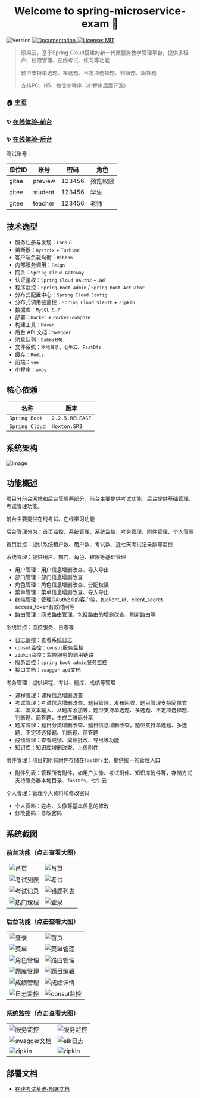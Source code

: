 <h1 align="center">Welcome to spring-microservice-exam 👋</h1>
<p>
  <img alt="Version" src="https://img.shields.io/badge/version-3.7.0-blue.svg?cacheSeconds=2592000" />
  <a href="https://www.kancloud.cn/tangyi/spring-microservice-exam/1322864" target="_blank">
    <img alt="Documentation" src="https://img.shields.io/badge/documentation-yes-brightgreen.svg" />
  </a>
  <a href="#" target="_blank">
    <img alt="License: MIT" src="https://img.shields.io/badge/License-MIT-yellow.svg" />
  </a>
</p>

> 硕果云，基于Spring Cloud搭建的新一代微服务教学管理平台，提供多租户、权限管理、在线考试、练习等功能
>
> 题型支持单选题、多选题、不定项选择题、判断题、简答题
>
> 支持PC、H5、微信小程序（小程序后面开源）

### 🏠 [主页](https://github.com/Breeze-P/ExamSystem)

### ✨ [在线体验-前台](http://two.404forever.com/#/home)

### ✨ [在线体验-后台](http://two.404forever.com:81)

测试账号：

|   单位ID   |      账号      |   密码   |   角色    |
| --------- | -------- | -------- | -------- |
|  gitee  |  preview  | 123456  |  预览权限|
|  gitee  |  student  | 123456  |  学生  |
|  gitee  |  teacher  | 123456  |  老师  |

## 技术选型

- 服务注册与发现：`Consul`
- 熔断器：`Hystrix` + `Turbine`
- 客户端负载均衡：`Ribbon`
- 内部服务调用：`Feign`
- 网关：`Spring Cloud Gateway`
- 认证鉴权：`Spring Cloud OAuth2` + `JWT`
- 程序监控：`Spring Boot Admin` / `Spring Boot Actuator`
- 分布式配置中心：`Spring Cloud Config`
- 分布式调用链监控：`Spring Cloud Sleuth` + `Zipkin`
- 数据库：`MySQL 5.7`
- 部署：`Docker` + `docker-compose`
- 构建工具：`Maven`
- 后台 API 文档：`Swagger`
- 消息队列：`RabbitMQ`
- 文件系统：`本地目录`、`七牛云`、`FastDfs`
- 缓存：`Redis`
- 前端：`vue`
- 小程序：`wepy`

## 核心依赖

|      名称      |   版本    |
| --------- | -------- |
| `Spring Boot`    | `2.2.5.RELEASE`  |
| `Spring Cloud`   | `Hoxton.SR3`  |

## 系统架构

![image](docs/images/系统架构图v3.0.png)

## 功能概述

项目分前台网站和后台管理两部分，前台主要提供考试功能，后台提供基础管理、考试管理功能。

前台主要提供在线考试、在线学习功能

后台管理分为：首页监控、系统管理、系统监控、考务管理、附件管理、个人管理

首页监控：提供系统租户数、用户数、考试数、近七天考试记录数等监控

系统管理：提供用户、部门、角色、权限等基础管理
- 用户管理：用户信息增删改查、导入导出
- 部门管理：部门信息增删改查
- 角色管理：角色信息增删改查、分配权限
- 菜单管理：菜单信息增删改查、导入导出
- 终端管理：管理OAuth2.0的客户端，如client_id、client_secret、access_token有效时间等
- 路由管理：网关路由管理，包括路由的增删改查、刷新路由等

系统监控：监控服务、日志等
- 日志监控：查看系统日志
- `consul`监控：`consul`服务监控
- `zipkin`监控：监控服务的调用链路
- 服务监控：`spring boot admin`服务监控
- 接口文档：`swagger api`文档

考务管理：提供课程、考试、题库、成绩等管理
- 课程管理：课程信息增删改查
- 考试管理：考试信息增删改查、题目管理、发布回收，题目管理支持简单文本、富文本输入、从题库添加等，题型支持单选题、多选题、不定项选择题、判断题、简答题，生成二维码分享
- 题库管理：题目分类增删改查、题目信息增删改查，题型支持单选题、多选题、不定项选择题、判断题、简答题
- 成绩管理：查看成绩、成绩批改、导出等功能
- 知识库：知识库增删改查、上传附件

附件管理：项目的所有附件存储在`fastDfs`里，提供统一的管理入口
- 附件列表：管理所有附件，如用户头像、考试附件、知识库附件等，存储方式支持服务器本地目录、`fastDfs`，七牛云

个人管理：管理个人资料和修改密码
- 个人资料：姓名、头像等基本信息的修改
- 修改密码：修改密码

## 系统截图

### 前台功能（点击查看大图）

<table>
	<tr>
	    <td><img src="docs/images/image_web.png" alt="首页"/></td>
        <td><img src="docs/images/image_web_home.png" alt="首页"/></td>
    </tr>
    <tr>
        <td><img src="docs/images/image_web_exams.png" alt="考试列表"/></td>
        <td><img src="docs/images/image_web_exam.png" alt="考试"/></td>
    </tr>
    <tr>
        <td><img src="docs/images/image_web_record.png" alt="考试记录"/></td>
        <td><img src="docs/images/image_web_incorrect_answer.png" alt="错题列表"/></td>
    </tr>
    <tr>
        <td><img src="docs/images/image_web_courses.png" alt="热门课程"/></td>
        <td><img src="docs/images/image_web_login.png" alt="登录"/></td>
    </tr>
</table>

### 后台功能（点击查看大图）

<table>
	<tr>
        <td><img src="docs/images/image_ui_login.png" alt="登录"/></td>
        <td><img src="docs/images/image_ui_exam.png" alt="首页"/></td>
    </tr>
    <tr>
        <td><img src="docs/images/image_ui_menu.png" alt="菜单"/></td>
        <td><img src="docs/images/image_ui_menu_manage.png" alt="菜单管理"/></td>
    </tr>
    <tr>
        <td><img src="docs/images/image_ui_role_manage.png" alt="角色管理"/></td>
        <td><img src="docs/images/image_ui_route_manage.png" alt="路由管理"/></td>
    </tr>
    <tr>
        <td><img src="docs/images/image_ui_subjects_manage.png" alt="题库管理"/></td>
        <td><img src="docs/images/image_ui_subjects_rich_edit.png" alt="题目编辑"/></td>
    </tr>
    <tr>
        <td><img src="docs/images/image_ui_score_manage.png" alt="成绩管理"/></td>
        <td><img src="docs/images/image_ui_score_detail.png" alt="成绩详情"/></td>
    </tr>
    <tr>
        <td><img src="docs/images/image_ui_log_manage.png" alt="日志监控"/></td>
        <td><img src="docs/images/image_ui_consul.png" alt="consul监控"/></td>
    </tr>
</table>

### 系统监控（点击查看大图）

<table>
	<tr>
        <td><img src="docs/images/image_ui_spring_boot_admin.png" alt="服务监控"/></td>
        <td><img src="docs/images/image_ui_spring_boot_admin01.png" alt="服务监控"/></td>
    </tr>
    <tr>
        <td><img src="docs/images/image_ui_swagger.png" alt="swagger文档"/></td>
        <td><img src="docs/images/image_ui_elk.png" alt="elk日志"/></td>
    </tr>
    <tr>
        <td><img src="docs/images/image_ui_zipkin1.png" alt="zipkin"/></td>
        <td><img src="docs/images/image_ui_zipkin2.png" alt="zipkin"/></td>
    </tr>
</table>

## 部署文档

- [在线考试系统-部署文档](https://bytedancecampus1.feishu.cn/docs/doccnQqXnXAf0RzTikGS5oQDnSd)
